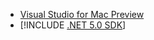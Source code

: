 * [Visual Studio for Mac Preview](https://visualstudio.microsoft.com/vs/mac/)
* [!INCLUDE [.NET 5.0 SDK](~/includes/5.0-SDK.md)]
